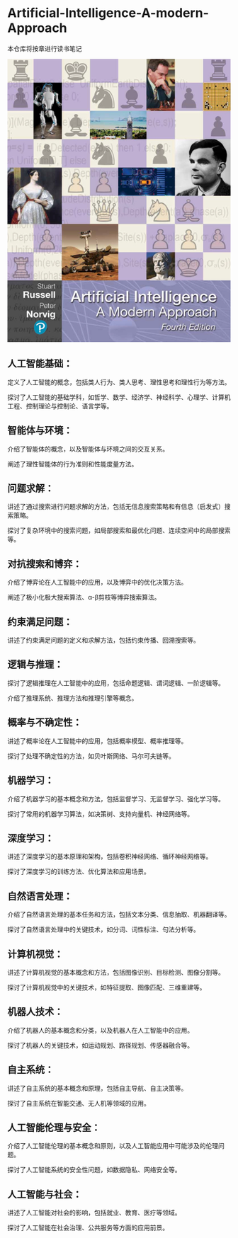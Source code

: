 # Artificial-Intelligence-A-modern-Approach
本仓库将按章进行读书笔记

![书分面](课程图片/书分面.png)

## **人工智能基础：**

定义了人工智能的概念，包括类人行为、类人思考、理性思考和理性行为等方法。

探讨了人工智能的基础学科，如哲学、数学、经济学、神经科学、心理学、计算机工程、控制理论与控制论、语言学等。

## **智能体与环境：**

介绍了智能体的概念，以及智能体与环境之间的交互关系。

阐述了理性智能体的行为准则和性能度量方法。

## **问题求解：**

讲述了通过搜索进行问题求解的方法，包括无信息搜索策略和有信息（启发式）搜索策略。

探讨了复杂环境中的搜索问题，如局部搜索和最优化问题、连续空间中的局部搜索等。

## **对抗搜索和博弈：**

介绍了博弈论在人工智能中的应用，以及博弈中的优化决策方法。

阐述了极小化极大搜索算法、α-β剪枝等博弈搜索算法。

## **约束满足问题：**

讲述了约束满足问题的定义和求解方法，包括约束传播、回溯搜索等。

## **逻辑与推理：**

探讨了逻辑推理在人工智能中的应用，包括命题逻辑、谓词逻辑、一阶逻辑等。

介绍了推理系统、推理方法和推理引擎等概念。

## **概率与不确定性：**

讲述了概率论在人工智能中的应用，包括概率模型、概率推理等。

探讨了处理不确定性的方法，如贝叶斯网络、马尔可夫链等。

## **机器学习：**

介绍了机器学习的基本概念和方法，包括监督学习、无监督学习、强化学习等。

探讨了常用的机器学习算法，如决策树、支持向量机、神经网络等。

## **深度学习：**

讲述了深度学习的基本原理和架构，包括卷积神经网络、循环神经网络等。

探讨了深度学习的训练方法、优化算法和应用场景。

## **自然语言处理：**

介绍了自然语言处理的基本任务和方法，包括文本分类、信息抽取、机器翻译等。

探讨了自然语言处理中的关键技术，如分词、词性标注、句法分析等。

## **计算机视觉：**

讲述了计算机视觉的基本概念和方法，包括图像识别、目标检测、图像分割等。

探讨了计算机视觉中的关键技术，如特征提取、图像匹配、三维重建等。

## **机器人技术：**

介绍了机器人的基本概念和分类，以及机器人在人工智能中的应用。

探讨了机器人的关键技术，如运动规划、路径规划、传感器融合等。

## **自主系统：**

讲述了自主系统的基本概念和原理，包括自主导航、自主决策等。

探讨了自主系统在智能交通、无人机等领域的应用。

## **人工智能伦理与安全：**

介绍了人工智能伦理的基本概念和原则，以及人工智能应用中可能涉及的伦理问题。

探讨了人工智能系统的安全性问题，如数据隐私、网络安全等。

## **人工智能与社会：**

讲述了人工智能对社会的影响，包括就业、教育、医疗等领域。

探讨了人工智能在社会治理、公共服务等方面的应用前景。